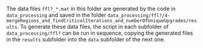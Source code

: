 The data files `ffl?_*.mat` in this folder are generated by the code in `data_processing` and saved in the folder `data_processing/ffl?/4-mergeRegions_and_findCriticalIterations_and_numberOfUniqueUpgrades/results`. To generate these data files, the script in each subfolder of `data_processing/ffl?` can be run in sequence, copying the generated files in the `results` subfolder into the `data` subfolder of the next one.